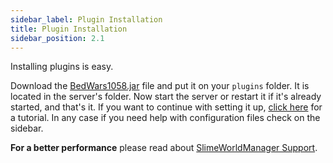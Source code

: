 ```yaml
---
sidebar_label: Plugin Installation
title: Plugin Installation
sidebar_position: 2.1
---
```

Installing plugins is easy. 

Download the [BedWars1058.jar](https://www.spigotmc.org/resources/50942/) file and put it on your `plugins` folder. It is located in the server's folder. Now start the server or restart it if it's already started, and that's it. If you want to continue with setting it up, [click here](creating-arenas) for a tutorial. In any case if you need help with configuration files check on the sidebar.

**For a better performance** please read about [SlimeWorldManager Support](https://gitlab.com/andrei1058/BedWars1058/wikis/SlimeWorldManager-Support).